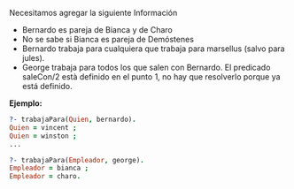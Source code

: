 Necesitamos agregar la siguiente Información

* Bernardo es pareja de Bianca y de Charo
* No se sabe si Bianca es pareja de Demóstenes
* Bernardo trabaja para cualquiera que trabaja para marsellus (salvo para jules). 
* George trabaja para todos los que salen con Bernardo. El predicado saleCon/2 està definido en el punto 1, no hay que resolverlo porque ya está definido.

**Ejemplo:**

``` prolog
?- trabajaPara(Quien, bernardo).
Quien = vincent ;
Quien = winston ;
...

?- trabajaPara(Empleador, george).
Empleador = bianca ;
Empleador = charo.
```
